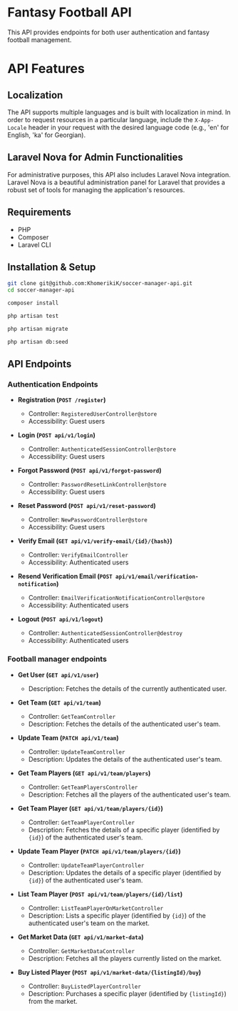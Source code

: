 # Fantasy Football API

This API provides endpoints for both user authentication and fantasy football management.

# API Features

## Localization

The API supports multiple languages and is built with localization in mind. In order to request resources in a particular language, include the `X-App-Locale` header in your request with the desired language code (e.g., 'en' for English, 'ka' for Georgian).

## Laravel Nova for Admin Functionalities

For administrative purposes, this API also includes Laravel Nova integration. Laravel Nova is a beautiful administration panel for Laravel that provides a robust set of tools for managing the application's resources.

## Requirements

- PHP
- Composer
- Laravel CLI

## Installation & Setup

```bash
git clone git@github.com:KhomerikiK/soccer-manager-api.git
cd soccer-manager-api

composer install

php artisan test

php artisan migrate

php artisan db:seed

```
## API Endpoints

### Authentication Endpoints

- **Registration (`POST /register`)**
    - Controller: `RegisteredUserController@store`
    - Accessibility: Guest users

- **Login (`POST api/v1/login`)**
    - Controller: `AuthenticatedSessionController@store`
    - Accessibility: Guest users

- **Forgot Password (`POST api/v1/forgot-password`)**
    - Controller: `PasswordResetLinkController@store`
    - Accessibility: Guest users

- **Reset Password (`POST api/v1/reset-password`)**
    - Controller: `NewPasswordController@store`
    - Accessibility: Guest users

- **Verify Email (`GET api/v1/verify-email/{id}/{hash}`)**
    - Controller: `VerifyEmailController`
    - Accessibility: Authenticated users

- **Resend Verification Email (`POST api/v1/email/verification-notification`)**
    - Controller: `EmailVerificationNotificationController@store`
    - Accessibility: Authenticated users

- **Logout (`POST api/v1/logout`)**
    - Controller: `AuthenticatedSessionController@destroy`
    - Accessibility: Authenticated users

### Football manager endpoints

- **Get User (`GET api/v1/user`)**
    - Description: Fetches the details of the currently authenticated user.

- **Get Team (`GET api/v1/team`)**
    - Controller: `GetTeamController`
    - Description: Fetches the details of the authenticated user's team.

- **Update Team (`PATCH api/v1/team`)**
    - Controller: `UpdateTeamController`
    - Description: Updates the details of the authenticated user's team.

- **Get Team Players (`GET api/v1/team/players`)**
    - Controller: `GetTeamPlayersController`
    - Description: Fetches all the players of the authenticated user's team.

- **Get Team Player (`GET api/v1/team/players/{id}`)**
    - Controller: `GetTeamPlayerController`
    - Description: Fetches the details of a specific player (identified by `{id}`) of the authenticated user's team.

- **Update Team Player (`PATCH api/v1/team/players/{id}`)**
    - Controller: `UpdateTeamPlayerController`
    - Description: Updates the details of a specific player (identified by `{id}`) of the authenticated user's team.

- **List Team Player (`POST api/v1/team/players/{id}/list`)**
    - Controller: `ListTeamPlayerOnMarketController`
    - Description: Lists a specific player (identified by `{id}`) of the authenticated user's team on the market.

- **Get Market Data (`GET api/v1/market-data`)**
    - Controller: `GetMarketDataController`
    - Description: Fetches all the players currently listed on the market.

- **Buy Listed Player (`POST api/v1/market-data/{listingId}/buy`)**
    - Controller: `BuyListedPlayerController`
    - Description: Purchases a specific player (identified by `{listingId}`) from the market.
